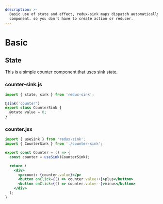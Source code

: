 ```yaml
---
description: >-
  Basic use of state and effect, redux-sink maps dispatch automatically to
  component. so you don't have to create action or reducer.
---
```


# Basic

## State

This is a simple counter component that uses sink state.

### counter-sink.js

```javascript
import { state, sink } from 'redux-sink';

@sink('counter')
export class CounterSink {
  @state value = 0;
}
```

### counter.jsx

```jsx
import { useSink } from 'redux-sink';
import { CounterSink } from './counter-sink';

export const Counter = () => {
  const counter = useSink(CounterSink);

  return (
    <div>
      <p>count: {counter.value}</p>
      <button onClick={() => counter.value++}>plus</button>
      <button onClick={() => counter.value--}>minus</button>
    </div>
  );
}
```


